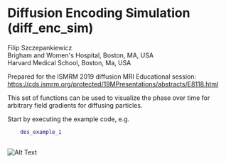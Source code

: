 # Diffusion Encoding Simulation (diff_enc_sim)

Filip Szczepankiewicz  
Brigham and Women's Hospital, Boston, MA, USA  
Harvard Medical School, Boston, Ma, USA  

Prepared for the ISMRM 2019 diffusion MRI Educational session:
https://cds.ismrm.org/protected/19MPresentations/abstracts/E8118.html

This set of functions can be used to visualize the phase over time for arbitrary field gradients for diffusing particles.

Start by executing the example code, e.g.
```matlab
	des_example_1
    
```

![Alt Text](animations\walkon_1.gif)